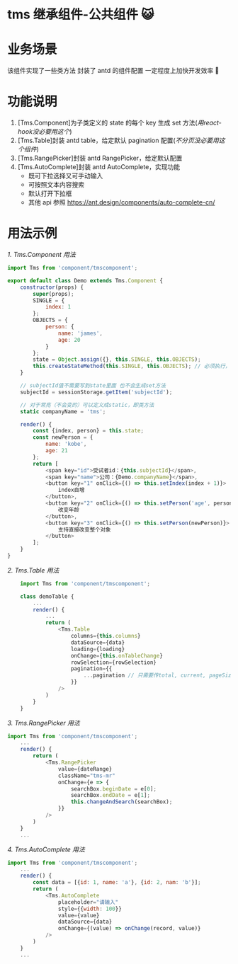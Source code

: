 # tms 继承组件-公共组件 😺

# 业务场景

该组件实现了一些类方法 封装了 antd 的组件配置 一定程度上加快开发效率 👏

# 功能说明

1.  [Tms.Component]为子类定义的 state 的每个 key 生成 set 方法(_用react-hook没必要用这个_)
2.  [Tms.Table]封装 antd table，给定默认 pagination 配置(_不分页没必要用这个组件_)
3.  [Tms.RangePicker]封装 antd RangePicker，给定默认配置
4.  [Tms.AutoComplete]封装 antd AutoComplete，实现功能
    -   既可下拉选择又可手动输入
    -   可按照文本内容搜索
    -   默认打开下拉框
    -   其他 api 参照 https://ant.design/components/auto-complete-cn/

# 用法示例

_1. Tms.Component 用法_

```javascript
import Tms from 'component/tmscomponent';

export default class Demo extends Tms.Component {
    constructor(props) {
        super(props);
        SINGLE = {
            index: 1
        };
        OBJECTS = {
            person: {
                name: 'james',
                age: 20
            }
        };
        state = Object.assign({}, this.SINGLE, this.OBJECTS);
        this.createStateMethod(this.SINGLE, this.OBJECTS); // 必须执行，生成set方法
    }

    // subjectId值不需要写到state里面 也不会生成set方法
    subjectId = sessionStorage.getItem('subjectId');

    // 对于常亮（不会变的）可以定义成static，即类方法
    static companyName = 'tms';

    render() {
        const {index, person} = this.state;
        const newPerson = {
            name: 'kobe',
            age: 21
        };
        return [
            <span key="id">受试者id：{this.subjectId}</span>,
            <span key="name">公司：{Demo.companyName}</span>,
            <button key="1" onClick={() => this.setIndex(index + 1)}>
                index自增
            </button>,
            <button key="2" onClick={() => this.setPerson('age', person.age + 1)}>
                改变年龄
            </button>,
            <button key="3" onClick={() => this.setPerson(newPerson)}>
                支持直接改变整个对象
            </button>
        ];
    }
}
```

_2. Tms.Table 用法_

```javascript
    import Tms from 'component/tmscomponent';

    class demoTable {
        ...
        render() {
            ...
            return (
                <Tms.Table
                    columns={this.columns}
                    dataSource={data}
                    loading={loading}
                    onChange={this.onTableChange}
                    rowSelection={rowSelection}
                    pagination={{
                        ...pagination // 只需要传total, current, pageSize
                    }}
                />
            )
        }
    }
```

_3. Tms.RangePicker 用法_

```javascript
import Tms from 'component/tmscomponent';
    ...
    render() {
        return (
            <Tms.RangePicker
                value={dateRange}
                className="tms-mr"
                onChange={e => {
                    searchBox.beginDate = e[0];
                    searchBox.endDate = e[1];
                    this.changeAndSearch(searchBox);
                }}
            />
        )
    }
    ...
```

_4. Tms.AutoComplete 用法_

```javascript
import Tms from 'component/tmscomponent';
    ...
    render() {
        const data = [{id: 1, name: 'a'}, {id: 2, nam: 'b'}];
        return (
            <Tms.AutoComplete
                placeholder="请输入"
                style={{width: 100}}
                value={value}
                dataSource={data}
                onChange={(value) => onChange(record, value)}
            />
        )
    }
    ...
```
